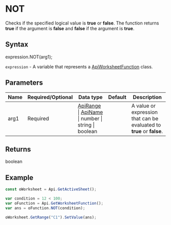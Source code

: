 # NOT

Checks if the specified logical value is **true** or **false**. The function returns **true** if the argument is **false** and **false** if the argument is **true**.

## Syntax

expression.NOT(arg1);

`expression` - A variable that represents a [ApiWorksheetFunction](../ApiWorksheetFunction.md) class.

## Parameters

| **Name** | **Required/Optional** | **Data type** | **Default** | **Description** |
| ------------- | ------------- | ------------- | ------------- | ------------- |
| arg1 | Required | [ApiRange](../../ApiRange/ApiRange.md) &#124; [ApiName](../../ApiName/ApiName.md) &#124; number &#124; string &#124; boolean |  | A value or expression that can be evaluated to **true** or **false**. |

## Returns

boolean

## Example



```javascript
const oWorksheet = Api.GetActiveSheet();

var condition = 12 < 100;
var oFunction = Api.GetWorksheetFunction();
var ans = oFunction.NOT(condition);

oWorksheet.GetRange("C1").SetValue(ans);

```
